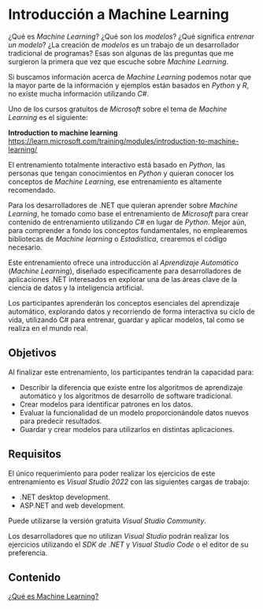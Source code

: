 # Introducción a Machine Learning
¿Qué es *Machine Learning*? ¿Qué son los *modelos*? ¿Qué significa *entrenar un modelo*? ¿La creación de *modelos* es un trabajo de un desarrollador tradicional de programas? Esas son algunas de las preguntas que me surgieron la primera que vez que escuche sobre *Machine Learning*.

Si buscamos información acerca de *Machine Learning* podemos notar que la mayor parte de la información y ejemplos están basados en *Python* y *R*, no existe mucha información utilizando *C#*.

Uno de los cursos gratuitos de *Microsoft* sobre el tema de *Machine Learning* es el siguiente:

**Introduction to machine learning**<br/>
<a href="https://learn.microsoft.com/training/modules/introduction-to-machine-learning/" target="_blank">https://learn.microsoft.com/training/modules/introduction-to-machine-learning/</a>

El entrenamiento totalmente interactivo está basado en *Python*, las personas que tengan conocimientos en *Python* y quieran conocer los conceptos de *Machine Learning*, ese entrenamiento es altamente recomendado.

Para los desarrolladores de .NET que quieran aprender sobre *Machine Learning*, he tomado como base el entrenamiento de *Microsoft* para crear contenido de entrenamiento utilizando *C#* en lugar de *Python*. Mejor aún, para comprender a fondo los conceptos fundamentales, no emplearemos bibliotecas de *Machine learning* o *Estadística*, crearemos el código necesario.

Este entrenamiento ofrece una introducción al *Aprendizaje Automático* (*Machine Learning*), diseñado específicamente para desarrolladores de aplicaciones .NET interesados en explorar una de las áreas clave de la ciencia de datos y la inteligencia artificial.

Los participantes aprenderán los conceptos esenciales del aprendizaje automático, explorando datos y recorriendo de forma interactiva su ciclo de vida, utilizando C# para entrenar, guardar y aplicar modelos, tal como se realiza en el mundo real.

## Objetivos

Al finalizar este entrenamiento, los participantes tendrán la capacidad para:
* Describir la diferencia que existe entre los algoritmos de aprendizaje automático y los algoritmos de desarrollo de software tradicional.
* Crear modelos para identificar patrones en los datos.
* Evaluar la funcionalidad de un modelo proporcionándole datos nuevos para predecir resultados.
* Guardar y crear modelos para utilizarlos en distintas aplicaciones.

## Requisitos

El único requerimiento para poder realizar los ejercicios de este entrenamiento es *Visual Studio 2022* con las siguientes cargas de trabajo:
* .NET desktop development.
* ASP.NET and web development.

Puede utilizarse la versión gratuita *Visual Studio Community*.

Los desarrolladores que no utilizan *Visual Studio* podrán realizar los ejercicios utilizando el *SDK de .NET* y *Visual Studio Code* o el editor de su preferencia.

## Contenido
[¿Qué es Machine Learning?](https://msmdotnet.github.io/machinelearningintro/content/1-que-es-machine-learning)
